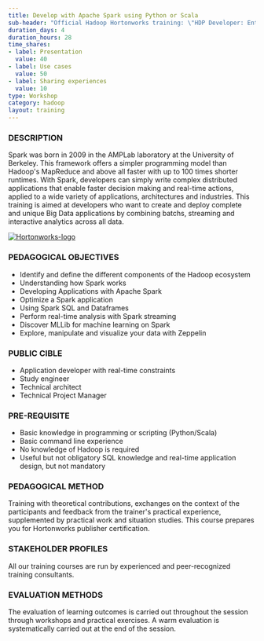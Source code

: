 ```yaml
---
title: Develop with Apache Spark using Python or Scala
sub-header: "Official Hadoop Hortonworks training: \"HDP Developer: Enterprise Apache Spark I\""
duration_days: 4
duration_hours: 28
time_shares:
- label: Presentation
  value: 40
- label: Use cases
  value: 50
- label: Sharing experiences
  value: 10
type: Workshop
category: hadoop
layout: training
---
```

### DESCRIPTION
Spark was born in 2009 in the AMPLab laboratory at the University of Berkeley. This framework offers a simpler programming model than Hadoop's MapReduce and above all faster with up to 100 times shorter runtimes. With Spark, developers can simply write complex distributed applications that enable faster decision making and real-time actions, applied to a wide variety of applications, architectures and industries. 
This training is aimed at developers who want to create and deploy complete and unique Big Data applications by combining batchs, streaming and interactive analytics across all data. 

[![Hortonworks-logo](//d1ri137x9edlub.cloudfront.net/uploads/training_partner/logo/2/large_HW_logo.png)](http://hortonworks.com/partner/octo)

### PEDAGOGICAL OBJECTIVES
* Identify and define the different components of the Hadoop ecosystem
* Understanding how Spark works
* Developing Applications with Apache Spark
* Optimize a Spark application
* Using Spark SQL and Dataframes
* Perform real-time analysis with Spark streaming
* Discover MLLib for machine learning on Spark
* Explore, manipulate and visualize your data with Zeppelin

### PUBLIC CIBLE
* Application developer with real-time constraints
* Study engineer
* Technical architect
* Technical Project Manager

### PRE-REQUISITE
* Basic knowledge in programming or scripting (Python/Scala)
* Basic command line experience
* No knowledge of Hadoop is required
* Useful but not obligatory SQL knowledge and real-time application design, but not mandatory

### PEDAGOGICAL METHOD
Training with theoretical contributions, exchanges on the context of the participants and feedback from the trainer's practical experience, supplemented by practical work and situation studies. 
This course prepares you for Hortonworks publisher certification.

### STAKEHOLDER PROFILES
All our training courses are run by experienced and peer-recognized training consultants.

### EVALUATION METHODS
The evaluation of learning outcomes is carried out throughout the session through workshops and practical exercises. A warm evaluation is systematically carried out at the end of the session.